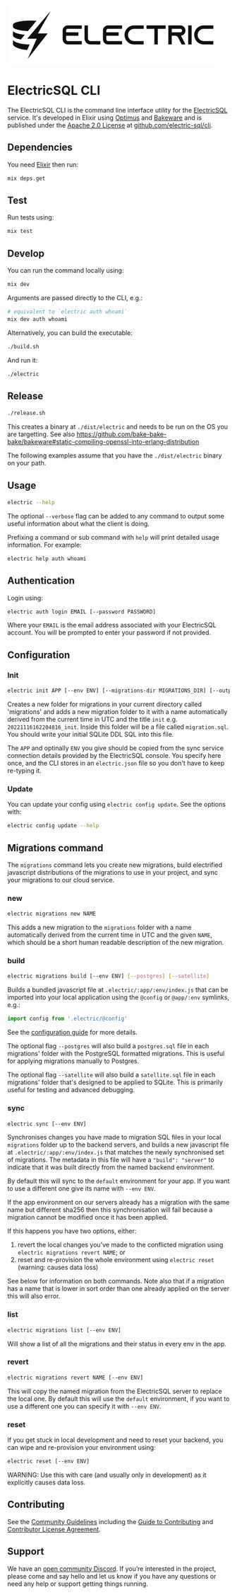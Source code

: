 <a href="https://electric-sql.com">
  <picture>
    <source media="(prefers-color-scheme: dark)"
        srcset="https://raw.githubusercontent.com/electric-sql/meta/main/identity/ElectricSQL-logo-light-trans.svg"
    />
    <source media="(prefers-color-scheme: light)"
        srcset="https://raw.githubusercontent.com/electric-sql/meta/main/identity/ElectricSQL-logo-black.svg"
    />
    <img alt="ElectricSQL logo"
        src="https://raw.githubusercontent.com/electric-sql/meta/main/identity/ElectricSQL-logo-black.svg"
    />
  </picture>
</a>

# ElectricSQL CLI

The ElectricSQL CLI is the command line interface utility for the [ElectricSQL](https://electric-sql.com) service. It's developed in Elixir using [Optimus](https://github.com/funbox/optimus) and [Bakeware](https://github.com/bake-bake-bake/bakeware) and is published under the [Apache 2.0 License](https://github.com/electric-sql/electric-sql-cli/blob/master/LICENSE) at [github.com/electric-sql/cli](https://github.com/electric-sql/cli).

## Dependencies

You need [Elixir](https://elixir-lang.org/install.html) then run:

```sh
mix deps.get
```

## Test

Run tests using:

```sh
mix test
```

## Develop

You can run the command locally using:

```sh
mix dev
```

Arguments are passed directly to the CLI, e.g.:

```sh
# equivalent to `electric auth whoami`
mix dev auth whoami
```

Alternatively, you can build the executable:

```sh
./build.sh
```

And run it:

```sh
./electric
```

## Release

```sh
./release.sh
```

This creates a binary at `./dist/electric` and needs to be run on the OS you are targetting.
See also https://github.com/bake-bake-bake/bakeware#static-compiling-openssl-into-erlang-distribution

The following examples assume that you have the `./dist/electric` binary on your path.

## Usage

```sh
electric --help
```

The optional `--verbose` flag can be added to any command to output some useful
information about what the client is doing.

Prefixing a command or sub command with `help` will print detailed usage information. For example:

```sh
electric help auth whoami
```

## Authentication

Login using:

```sh
electric auth login EMAIL [--password PASSWORD]
```

Where your `EMAIL` is the email address associated with your ElectricSQL account. You will be prompted to enter your password if not provided.

## Configuration

### Init

```sh
electric init APP [--env ENV] [--migrations-dir MIGRATIONS_DIR] [--output-dir OUTPUT_DIR]
```

Creates a new folder for migrations in your current directory called 'migrations' and adds a new migration  folder to it with a name automatically derived from the current time in UTC and the title `init` e.g. `20221116162204816_init`. Inside this folder will be a file called `migration.sql`. You should write your initial SQLite DDL SQL into this file.

The `APP` and optinally `ENV` you give should be copied from the sync service connection details provided by the ElectricSQL console. You specify here once, and the CLI stores in an `electric.json` file so you don't have to keep re-typing it.

### Update

You can update your config using `electric config update`. See the options with:

```sh
electric config update --help
```

## Migrations command

The `migrations` command lets you create new migrations, build electrified javascript distributions of the migrations to use in your project, and sync your migrations to our cloud service.

### new

```sh
electric migrations new NAME
```

This adds a new migration to the `migrations` folder with a name automatically derived from the current time in UTC and the given `NAME`, which should be a short human readable description of the new migration.

### build

```sh
electric migrations build [--env ENV] [--postgres] [--satellite]
```

Builds a bundled javascript file at `.electric/:app/:env/index.js` that can be imported into your local application using the `@config` or `@app/:env` symlinks, e.g.:

```ts
import config from '.electric/@config'
```

See the [configuration guide](https://electric-sql.com/docs/usage/configure) for more details.

The optional flag `--postgres` will also build a `postgres.sql` file in each migrations' folder with the PostgreSQL formatted migrations. This is useful for applying migrations manually to Postgres.

The optional flag `--satellite` will also build a `satellite.sql` file in each migrations' folder that's designed to be applied to SQLite. This is primarily useful for testing and advanced debugging.

### sync

```sh
electric sync [--env ENV]
```

Synchronises changes you have made to migration SQL files in your local `migrations` folder up to the backend servers, and builds a new javascript file at `.electric/:app/:env/index.js` that matches the newly synchronised set of migrations. The metadata in this file will have a `"build": "server"` to indicate that it was built directly from the named backend environment.

By default this will sync to the `default` environment for your app. If you want to use a different one give its name with `--env ENV`.

If the app environment on our servers already has a migration with the same name but different sha256 then this synchronisation will fail because a migration cannot be modified once it has been applied.

If this happens you have two options, either:

1. revert the local changes you've made to the conflicted migration using `electric migrations revert NAME`; or
2. reset and re-provision the whole environment using `electric reset` (warning: causes data loss)

See below for information on both commands. Note also that if a migration has a name that is lower in sort order than one already applied on the server this will also error.

### list

```sh
electric migrations list [--env ENV]
```

Will show a list of all the migrations and their status in every env in the app.

### revert

```sh
electric migrations revert NAME [--env ENV]
```

This will copy the named migration from the ElectricSQL server to replace the local one. By default this will use the `default` environment, if you want to use a different one you can specify it with `--env ENV`.

### reset

If you get stuck in local development and need to reset your backend, you can wipe and re-provision your environment using:

```sh
electric reset [--env ENV]
```

WARNING: Use this with care (and usually only in development) as it explicitly causes data loss.

## Contributing

See the [Community Guidelines](https://github.com/electric-sql/meta) including the [Guide to Contributing](https://github.com/electric-sql/meta/blob/main/CONTRIBUTING.md) and [Contributor License Agreement](https://github.com/electric-sql/meta/blob/main/CLA.md).

## Support

We have an [open community Discord](https://discord.gg/B7kHGwDcbj). If you’re interested in the project, please come and say hello and let us know if you have any questions or need any help or support getting things running.
